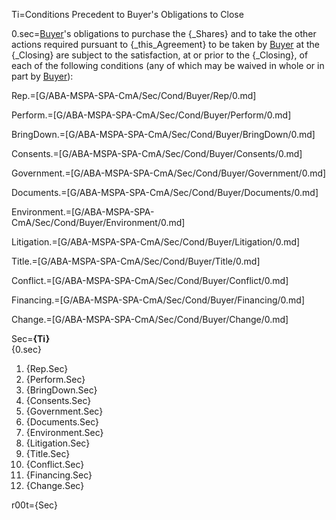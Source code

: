 Ti=Conditions Precedent to Buyer's Obligations to Close

0.sec=<a href="#SPA.Def.Buyer.Def" class="definedterm">Buyer</a>'s obligations to purchase the {_Shares} and to take the other actions required pursuant to {_this_Agreement} to be taken by <a href="#SPA.Def.Buyer.Def" class="definedterm">Buyer</a> at the {_Closing} are subject to the satisfaction, at or prior to the {_Closing}, of each of the following conditions (any of which may be waived in whole or in part by <a href="#SPA.Def.Buyer.Def" class="definedterm">Buyer</a>):

Rep.=[G/ABA-MSPA-SPA-CmA/Sec/Cond/Buyer/Rep/0.md]

Perform.=[G/ABA-MSPA-SPA-CmA/Sec/Cond/Buyer/Perform/0.md]

BringDown.=[G/ABA-MSPA-SPA-CmA/Sec/Cond/Buyer/BringDown/0.md]

Consents.=[G/ABA-MSPA-SPA-CmA/Sec/Cond/Buyer/Consents/0.md]

Government.=[G/ABA-MSPA-SPA-CmA/Sec/Cond/Buyer/Government/0.md]

Documents.=[G/ABA-MSPA-SPA-CmA/Sec/Cond/Buyer/Documents/0.md]

Environment.=[G/ABA-MSPA-SPA-CmA/Sec/Cond/Buyer/Environment/0.md]

Litigation.=[G/ABA-MSPA-SPA-CmA/Sec/Cond/Buyer/Litigation/0.md]

Title.=[G/ABA-MSPA-SPA-CmA/Sec/Cond/Buyer/Title/0.md]

Conflict.=[G/ABA-MSPA-SPA-CmA/Sec/Cond/Buyer/Conflict/0.md]

Financing.=[G/ABA-MSPA-SPA-CmA/Sec/Cond/Buyer/Financing/0.md]

Change.=[G/ABA-MSPA-SPA-CmA/Sec/Cond/Buyer/Change/0.md]

Sec=<b>{Ti}</b><br/>{0.sec}<ol><li>{Rep.Sec}<li>{Perform.Sec}<li>{BringDown.Sec}<li>{Consents.Sec}<li>{Government.Sec}<li>{Documents.Sec}<li>{Environment.Sec}<li>{Litigation.Sec}<li>{Title.Sec}<li>{Conflict.Sec}<li>{Financing.Sec}<li>{Change.Sec}</ol>

r00t={Sec}
